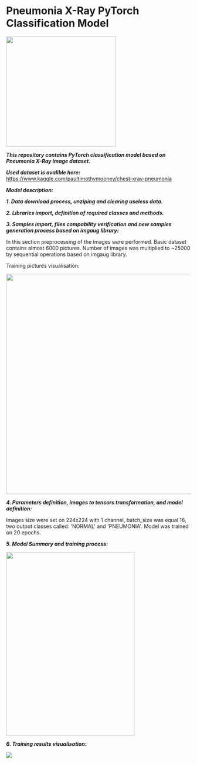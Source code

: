 # Pneumonia X-Ray PyTorch Classification Model

<img src="https://hhp-blog.s3.amazonaws.com/2016/10/iStock_44501454_MEDIUM.jpg" width="300" height="300">


<b><i>This repository contains PyTorch classification model based on Pneumonia X-Ray image dataset.</i></b>

<b><i>Used dataset is avalible here:</i></b> https://www.kaggle.com/paultimothymooney/chest-xray-pneumonia

<b><i>Model description:</i></b> 

<b><i>1. Data download process, unziping and clearing useless data.</i></b>

<b><i>2. Libraries import, definition of required classes and methods.</i></b>

<b><i>3. Samples import, files compability verification and new samples generation process based on imgaug library:</i></b>

In this section preprocessing of the images were performed. Basic dataset contains almost 6000 pictures. 
Number of images was multiplied to ~25000 by sequential operations based on imgaug library.

Training pictures visualisation:

<img src="https://i.ibb.co/3srRgRD/pobrane.png" width="600" height="600">

<b><i>4. Parameters definition, images to tensors transformation, and model definition:</i></b>

Images size were set on 224x224 with 1 channel, batch_size was equal 16, two output classes called: 'NORMAL' and 'PNEUMONIA'.
Model was trained on 20 epochs.

<b><i>5. Model Summary and training process: </i></b>

<img src="https://i.ibb.co/RhZHYMD/model.png" width="350" height="500">

<b><i>6. Training results visualisation: </i></b>

<img src="https://i.ibb.co/6Rd9d7v/pobrane-1.png">

